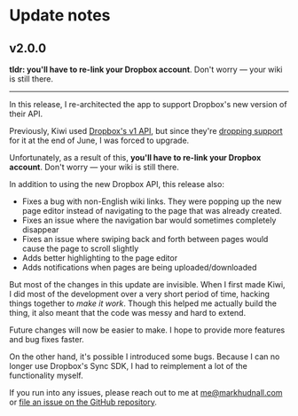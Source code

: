 # Update notes

## v2.0.0

**tldr: you'll have to re-link your Dropbox account**. Don't worry — your wiki is still there.

----

In this release, I re-architected the app to support Dropbox's new version of their API.

Previously, Kiwi used [Dropbox's v1 API](https://www.dropbox.com/developers-v1/sync), but since they're [dropping support](https://blogs.dropbox.com/developers/2016/06/api-v1-deprecated/) for it at the end of June, I was forced to upgrade.

Unfortunately, as a result of this, **you'll have to re-link your Dropbox account**. Don't worry — your wiki is still there.

In addition to using the new Dropbox API, this release also:

* Fixes a bug with non-English wiki links. They were popping up the new page editor instead of navigating to the page that was already created.
* Fixes an issue where the navigation bar would sometimes completely disappear
* Fixes an issue where swiping back and forth between pages would cause the page to scroll slightly
* Adds better highlighting to the page editor
* Adds notifications when pages are being uploaded/downloaded

But most of the changes in this update are invisible. When I first made Kiwi, I did most of the development over a very short period of time, hacking things together to *make it work*. Though this helped me actually build the thing, it also meant that the code was messy and hard to extend.

Future changes will now be easier to make. I hope to provide more features and bug fixes faster.

On the other hand, it's possible I introduced some bugs. Because I can no longer use Dropbox's Sync SDK, I had to reimplement a lot of the functionality myself.

If you run into any issues, please reach out to me at me@markhudnall.com or [file an issue on the GitHub repository](https://github.com/landakram/kiwi).
